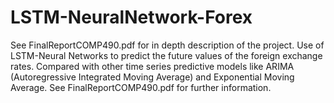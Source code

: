 # LSTM-NeuralNetwork-Forex
See FinalReportCOMP490.pdf for in depth description of the project.
Use of LSTM-Neural Networks to predict the future values of the foreign exchange rates. Compared with other time series predictive models like ARIMA (Autoregressive Integrated Moving Average) and Exponential Moving Average.
See FinalReportCOMP490.pdf for further information.
